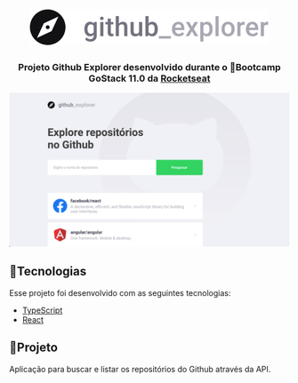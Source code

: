 <h1 align="center">
 <img alt="GoFinances" src="src/assets/logo.svg" />
</h1>
<h3 align="center">
 Projeto Github Explorer desenvolvido durante o 🚀Bootcamp GoStack 11.0 da <a href="https://rocketseat.com.br/">Rocketseat</a>
</h3>
<p align="center">
 <img alt="Projeto" src="images/Dashboard.png?raw=true" />
</p>

## 📌Tecnologias
Esse projeto foi desenvolvido com as seguintes tecnologias:
- [TypeScript](https://www.npmjs.com/package/typescript)
- [React](https://reactjs.org)

## 📌Projeto
Aplicação para buscar e listar os repositórios do Github através da API.
